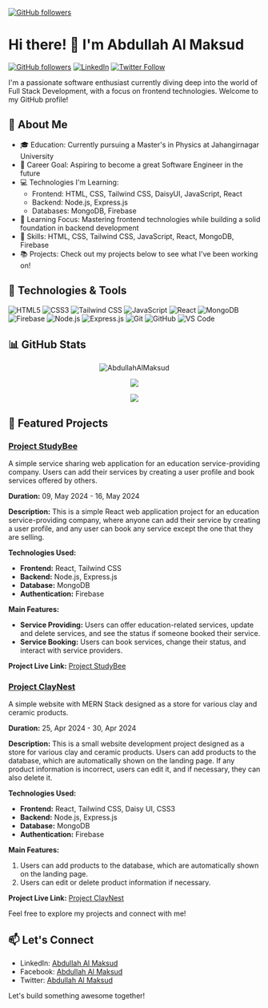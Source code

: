 [![GitHub followers](https://img.shields.io/github/followers/abdullahalmaksud?label=Follow&style=social)](https://i.postimg.cc/X7y4KgRT/programming-code-coding-or-hacker-sign-programming-code-icon-made-with-binary-code-in-wireframe-hand.jpg)

# Hi there! 👋 I'm Abdullah Al Maksud

[![GitHub followers](https://img.shields.io/github/followers/abdullahalmaksud?label=Follow&style=social)](https://github.com/abdullahalmaksud)
[![LinkedIn](https://img.shields.io/badge/LinkedIn-Profile-informational?style=flat&logo=linkedin&logoColor=white&color=0077B5)](https://www.linkedin.com/in/abdullahalmaksud/)
[![Twitter Follow](https://img.shields.io/twitter/follow/aamaksud?style=social)](https://twitter.com/aamaksud)

I'm a passionate software enthusiast currently diving deep into the world of Full Stack Development, with a focus on frontend technologies. Welcome to my GitHub profile!

## 🚀 About Me

- 🎓 Education: Currently pursuing a Master's in Physics at Jahangirnagar University
- 💼 Career Goal: Aspiring to become a great Software Engineer in the future
- 💻 Technologies I'm Learning:
  - Frontend: HTML, CSS, Tailwind CSS, DaisyUI, JavaScript, React
  - Backend: Node.js, Express.js
  - Databases: MongoDB, Firebase
- 🌱 Learning Focus: Mastering frontend technologies while building a solid foundation in backend development
- 🔧 Skills: HTML, CSS, Tailwind CSS, JavaScript, React, MongoDB, Firebase
- 📚 Projects: Check out my projects below to see what I've been working on!

## 🔧 Technologies & Tools

![HTML5](https://img.shields.io/badge/-HTML5-E34F26?style=flat-square&logo=html5&logoColor=white)
![CSS3](https://img.shields.io/badge/-CSS3-1572B6?style=flat-square&logo=css3&logoColor=white)
![Tailwind CSS](https://img.shields.io/badge/-Tailwind%20CSS-38B2AC?style=flat-square&logo=tailwind-css&logoColor=white)
![JavaScript](https://img.shields.io/badge/-JavaScript-F7DF1E?style=flat-square&logo=javascript&logoColor=black)
![React](https://img.shields.io/badge/-React-61DAFB?style=flat-square&logo=react&logoColor=white)
![MongoDB](https://img.shields.io/badge/-MongoDB-47A248?style=flat-square&logo=mongodb&logoColor=white)
![Firebase](https://img.shields.io/badge/-Firebase-FFCA28?style=flat-square&logo=firebase&logoColor=black)
![Node.js](https://img.shields.io/badge/-Node.js-339933?style=flat-square&logo=node.js&logoColor=white)
![Express.js](https://img.shields.io/badge/-Express.js-000000?style=flat-square&logo=express&logoColor=white)
![Git](https://img.shields.io/badge/-Git-F05032?style=flat-square&logo=git&logoColor=white)
![GitHub](https://img.shields.io/badge/-GitHub-181717?style=flat-square&logo=github&logoColor=white)
![VS Code](https://img.shields.io/badge/-VS%20Code-007ACC?style=flat-square&logo=visual-studio-code&logoColor=white)

## 📊 GitHub Stats

<p align="center"><img align="center" src="https://github-readme-streak-stats.herokuapp.com/?user=AbdullahAlMaksud&" alt="AbdullahAlMaksud" /></p>
<p align="center"><img align="center" src="https://github-readme-stats.vercel.app/api?username=abdullahalmaksud&show_icons=true&count_private=true&hide=stars" /></p>
<p align="center"><img align="center" src="https://github-readme-stats.vercel.app/api/top-langs/?username=abdullahalmaksud&layout=compact" /></p>

## 🌱 Featured Projects
### [Project StudyBee](https://github.com/abdullahalmaksud/project-studybee)
A simple service sharing web application for an education service-providing company. Users can add their services by creating a user profile and book services offered by others.

**Duration:** 09, May 2024 - 16, May 2024

**Description:**
This is a simple React web application project for an education service-providing company, where anyone can add their service by creating a user profile, and any user can book any service except the one that they are selling.

**Technologies Used:**
- **Frontend:** React, Tailwind CSS
- **Backend:** Node.js, Express.js
- **Database:** MongoDB
- **Authentication:** Firebase

**Main Features:**
- **Service Providing:** Users can offer education-related services, update and delete services, and see the status if someone booked their service.
- **Service Booking:** Users can book services, change their status, and interact with service providers.

**Project Live Link:** [Project StudyBee](https://project-studybee.web.app/)



### [Project ClayNest](https://github.com/abdullahalmaksud/project-claynest)
A simple website with MERN Stack designed as a store for various clay and ceramic products.

**Duration:** 25, Apr 2024 - 30, Apr 2024

**Description:**
This is a small website development project designed as a store for various clay and ceramic products. Users can add products to the database, which are automatically shown on the landing page. If any product information is incorrect, users can edit it, and if necessary, they can also delete it.

**Technologies Used:**
- **Frontend:** React, Tailwind CSS, Daisy UI, CSS3
- **Backend:** Node.js, Express.js
- **Database:** MongoDB
- **Authentication:** Firebase

**Main Features:**
1. Users can add products to the database, which are automatically shown on the landing page.
2. Users can edit or delete product information if necessary.

**Project Live Link:** [Project ClayNest](https://project-claynest.web.app/)


Feel free to explore my projects and connect with me!

## 📫 Let's Connect

- LinkedIn: [Abdullah Al Maksud](https://www.linkedin.com/in/abdullahalmaksud/)
- Facebook: [Abdullah Al Maksud](https://www.facebook.com/in/maksud51/)
- Twitter: [Abdullah Al Maksud](https://twitter.com/aamaksud)

Let's build something awesome together!

